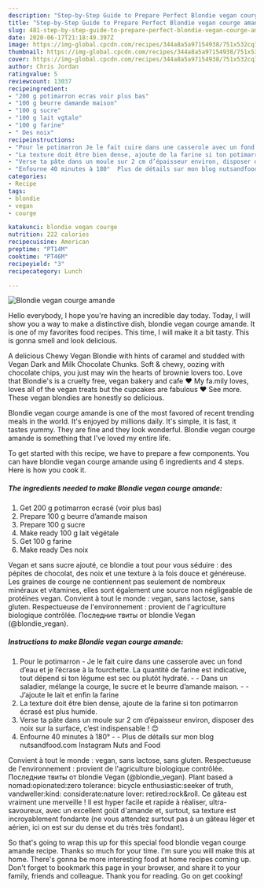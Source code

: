 ```yaml
---
description: "Step-by-Step Guide to Prepare Perfect Blondie vegan courge amande"
title: "Step-by-Step Guide to Prepare Perfect Blondie vegan courge amande"
slug: 481-step-by-step-guide-to-prepare-perfect-blondie-vegan-courge-amande
date: 2020-06-17T21:18:49.397Z
image: https://img-global.cpcdn.com/recipes/344a8a5a97154938/751x532cq70/blondie-vegan-courge-amande-photo-principale-de-la-recette.jpg
thumbnail: https://img-global.cpcdn.com/recipes/344a8a5a97154938/751x532cq70/blondie-vegan-courge-amande-photo-principale-de-la-recette.jpg
cover: https://img-global.cpcdn.com/recipes/344a8a5a97154938/751x532cq70/blondie-vegan-courge-amande-photo-principale-de-la-recette.jpg
author: Chris Jordan
ratingvalue: 5
reviewcount: 13037
recipeingredient:
- "200 g potimarron ecras voir plus bas"
- "100 g beurre damande maison"
- "100 g sucre"
- "100 g lait vgtale"
- "100 g farine"
- " Des noix"
recipeinstructions:
- "Pour le potimarron Je le fait cuire dans une casserole avec un fond d’eau et je l’écrase à la fourchette. La quantité de farine est indicative, tout dépend si ton légume est sec ou plutôt hydraté.   Dans un saladier, mélange la courge, le sucre et le beurre d’amande maison.  J’ajoute le lait et enfin la farine"
- "La texture doit être bien dense, ajoute de la farine si ton potimarron écrasé est plus humide."
- "Verse ta pâte dans un moule sur 2 cm d’épaisseur environ, disposer des noix sur la surface, c’est indispensable ! 😊"
- "Enfourne 40 minutes à 180°  Plus de détails sur mon blog nutsandfood.com Instagram Nuts and Food"
categories:
- Recipe
tags:
- blondie
- vegan
- courge

katakunci: blondie vegan courge 
nutrition: 222 calories
recipecuisine: American
preptime: "PT14M"
cooktime: "PT46M"
recipeyield: "3"
recipecategory: Lunch

---
```



![Blondie vegan courge amande](https://img-global.cpcdn.com/recipes/344a8a5a97154938/751x532cq70/blondie-vegan-courge-amande-photo-principale-de-la-recette.jpg)

Hello everybody, I hope you're having an incredible day today. Today, I will show you a way to make a distinctive dish, blondie vegan courge amande. It is one of my favorites food recipes. This time, I will make it a bit tasty. This is gonna smell and look delicious.

A delicious Chewy Vegan Blondie with hints of caramel and studded with Vegan Dark and Milk Chocolate Chunks. Soft &amp; chewy, oozing with chocolate chips, you just may win the hearts of brownie lovers too. Love that Blondie&#39;s is a cruelty free, vegan bakery and cafe ❤ My fa.mily loves, loves all of the vegan treats but the cupcakes are fabulous ❤ See more. These vegan blondies are honestly so delicious.

Blondie vegan courge amande is one of the most favored of recent trending meals in the world. It's enjoyed by millions daily. It's simple, it is fast, it tastes yummy. They are fine and they look wonderful. Blondie vegan courge amande is something that I've loved my entire life.


To get started with this recipe, we have to prepare a few components. You can have blondie vegan courge amande using 6 ingredients and 4 steps. Here is how you cook it.

<!--inarticleads1-->

##### The ingredients needed to make Blondie vegan courge amande:

1. Get 200 g potimarron ecrasé (voir plus bas)
1. Prepare 100 g beurre d’amande maison
1. Prepare 100 g sucre
1. Make ready 100 g lait végétale
1. Get 100 g farine
1. Make ready  Des noix


Vegan et sans sucre ajouté, ce blondie a tout pour vous séduire : des pépites de chocolat, des noix et une texture à la fois douce et généreuse. Les graines de courge ne contiennent pas seulement de nombreux minéraux et vitamines, elles sont également une source non négligeable de protéines vegan. Convient à tout le monde : vegan, sans lactose, sans gluten. Respectueuse de l&#39;environnement : provient de l&#39;agriculture biologique contrôlée. Последние твиты от blondie Vegan (@blondie_vegan). 

<!--inarticleads2-->

##### Instructions to make Blondie vegan courge amande:

1. Pour le potimarron - Je le fait cuire dans une casserole avec un fond d’eau et je l’écrase à la fourchette. La quantité de farine est indicative, tout dépend si ton légume est sec ou plutôt hydraté.  -  - Dans un saladier, mélange la courge, le sucre et le beurre d’amande maison. -  - J’ajoute le lait et enfin la farine
1. La texture doit être bien dense, ajoute de la farine si ton potimarron écrasé est plus humide.
1. Verse ta pâte dans un moule sur 2 cm d’épaisseur environ, disposer des noix sur la surface, c’est indispensable ! 😊
1. Enfourne 40 minutes à 180° -  - Plus de détails sur mon blog nutsandfood.com Instagram Nuts and Food


Convient à tout le monde : vegan, sans lactose, sans gluten. Respectueuse de l&#39;environnement : provient de l&#39;agriculture biologique contrôlée. Последние твиты от blondie Vegan (@blondie_vegan). Plant based a nomad:opionated:zero tolerance: bicycle enthusiastic:seeker of truth, vandweller:kind: considerate:nature lover: retired:rock&amp;roll. Ce gâteau est vraiment une merveille ! Il est hyper facile et rapide à réaliser, ultra-savoureux, avec un excellent goût d&#39;amande et, surtout, sa texture est incroyablement fondante (ne vous attendez surtout pas à un gâteau léger et aérien, ici on est sur du dense et du très très fondant). 

So that's going to wrap this up for this special food blondie vegan courge amande recipe. Thanks so much for your time. I'm sure you will make this at home. There's gonna be more interesting food at home recipes coming up. Don't forget to bookmark this page in your browser, and share it to your family, friends and colleague. Thank you for reading. Go on get cooking!
